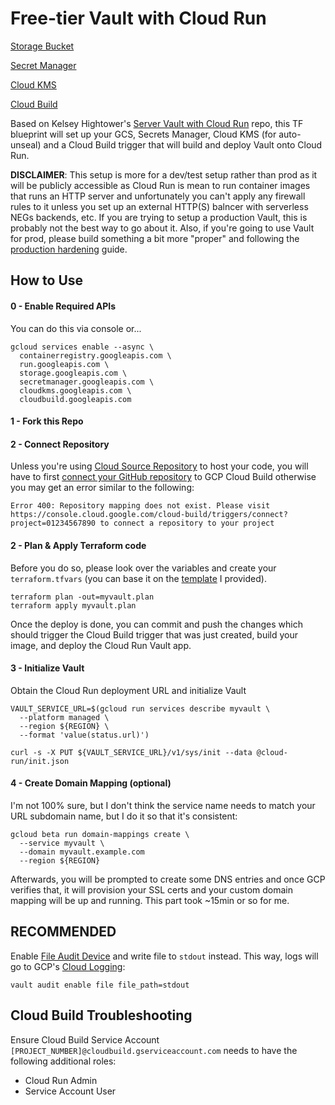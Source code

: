# Free-tier Vault with Cloud Run

[Storage Bucket](https://registry.terraform.io/providers/hashicorp/google/latest/docs/resources/storage_bucket)

[Secret Manager](https://registry.terraform.io/providers/hashicorp/google/latest/docs/resources/secret_manager_secret)

[Cloud KMS](https://registry.terraform.io/providers/hashicorp/google/latest/docs/resources/kms_key_ring)

[Cloud Build](https://registry.terraform.io/providers/hashicorp/google/latest/docs/resources/cloudbuild_trigger)

Based on Kelsey Hightower's [Server Vault with Cloud Run](https://github.com/kelseyhightower/serverless-vault-with-cloud-run) repo, this TF blueprint will set up your GCS, Secrets Manager, Cloud KMS (for auto-unseal) and a Cloud Build trigger that will build and deploy Vault onto Cloud Run.  

**DISCLAIMER**: This setup is more for a dev/test setup rather than prod as it will be publicly accessible as Cloud Run is mean to run container images that runs an HTTP server and unfortunately you can't apply any firewall rules to it unless you set up an external HTTP(S) balncer with serverless NEGs backends, etc.  If you are trying to setup a production Vault, this is probably not the best way to go about it.  Also, if you're going to use Vault for prod, please build something a bit more "proper" and following the [production hardening](https://learn.hashicorp.com/tutorials/vault/production-hardening) guide.

## How to Use
#### 0 - Enable Required APIs
You can do this via console or... 
```
gcloud services enable --async \
  containerregistry.googleapis.com \
  run.googleapis.com \
  storage.googleapis.com \
  secretmanager.googleapis.com \
  cloudkms.googleapis.com \
  cloudbuild.googleapis.com
```

#### 1 - Fork this Repo

#### 2 - Connect Repository
Unless you're using [Cloud Source Repository](https://cloud.google.com/source-repositories/docs) to host your code, you will have to first [connect your GitHub repository](https://cloud.google.com/build/docs/automating-builds/github/connect-repo-github) to GCP Cloud Build otherwise you may get an error similar to the following:
```
Error 400: Repository mapping does not exist. Please visit https://console.cloud.google.com/cloud-build/triggers/connect?project=01234567890 to connect a repository to your project
```

#### 2 - Plan & Apply Terraform code
Before you do so, please look over the variables and create your `terraform.tfvars` (you can base it on the [template](./terraform.tfvars.template) I provided).
```
terraform plan -out=myvault.plan
terraform apply myvault.plan
```

Once the deploy is done, you can commit and push the changes which should trigger the Cloud Build trigger that was just created, build your image, and deploy the Cloud Run Vault app.


#### 3 - Initialize Vault
Obtain the Cloud Run deployment URL and initialize Vault

```
VAULT_SERVICE_URL=$(gcloud run services describe myvault \
  --platform managed \
  --region ${REGION} \
  --format 'value(status.url)')
```

```
curl -s -X PUT ${VAULT_SERVICE_URL}/v1/sys/init --data @cloud-run/init.json
```


#### 4 - Create Domain Mapping (optional)
I'm not 100% sure, but I don't think the service name needs to match your URL subdomain name, but I do it so that it's consistent:
```
gcloud beta run domain-mappings create \
  --service myvault \
  --domain myvault.example.com
  --region ${REGION}
```

Afterwards, you will be prompted to create some DNS entries and once GCP verifies that, it will provision your SSL certs and your custom domain mapping will be up and running.  This part took ~15min or so for me.


## RECOMMENDED
Enable [File Audit Device](https://www.vaultproject.io/docs/audit/file#file-audit-device) and write file to `stdout` instead.  This way, logs will go to GCP's [Cloud Logging](https://cloud.google.com/logging):
```
vault audit enable file file_path=stdout
```


## Cloud Build Troubleshooting
Ensure Cloud Build Service Account `[PROJECT_NUMBER]@cloudbuild.gserviceaccount.com` needs to have the following additional roles:
- Cloud Run Admin
- Service Account User
